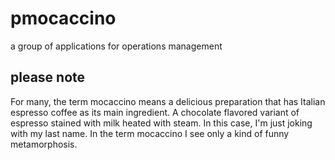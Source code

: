 # pmocaccino
a group of applications for operations management

## please note
For many, the term mocaccino means a delicious preparation that has Italian espresso coffee as its main ingredient. 
A chocolate flavored variant of espresso stained with milk heated with steam.
In this case, I'm just joking with my last name. In the term mocaccino I see only a kind of funny metamorphosis.
